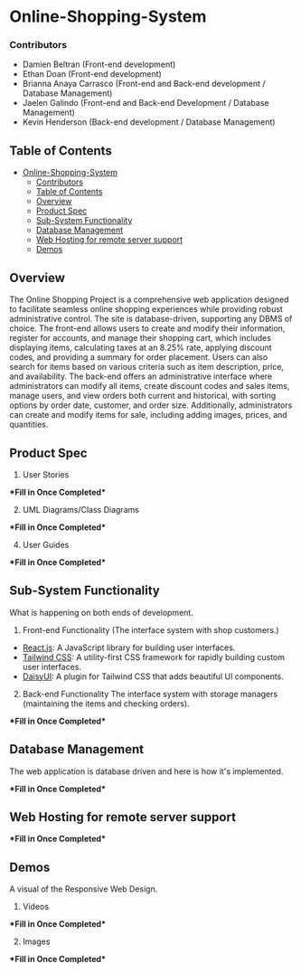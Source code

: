 # Online-Shopping-System

### Contributors

- Damien Beltran (Front-end development)
- Ethan Doan (Front-end development)
- Brianna Anaya Carrasco (Front-end and Back-end development / Database Management)
- Jaelen Galindo (Front-end and Back-end Development / Database Management)
- Kevin Henderson (Back-end development / Database Management)

## Table of Contents

- [Online-Shopping-System](#online-shopping-system)
  - [Contributors](#contributors)
  - [Table of Contents](#table-of-contents)
  - [Overview](#overview)
  - [Product Spec](#product-spec)
  - [Sub-System Functionality](#sub-system-functionality)
  - [Database Management](#database-management)
  - [Web Hosting for remote server support](#web-hosting-for-remote-server-support)
  - [Demos](#demos)

## Overview

The Online Shopping Project is a comprehensive web application designed to facilitate seamless online shopping experiences while providing robust administrative control. The site is database-driven, supporting any DBMS of choice. The front-end allows users to create and modify their information, register for accounts, and manage their shopping cart, which includes displaying items, calculating taxes at an 8.25% rate, applying discount codes, and providing a summary for order placement. Users can also search for items based on various criteria such as item description, price, and availability. The back-end offers an administrative interface where administrators can modify all items, create discount codes and sales items, manage users, and view orders both current and historical, with sorting options by order date, customer, and order size. Additionally, administrators can create and modify items for sale, including adding images, prices, and quantities.

## Product Spec

1. User Stories

**\***Fill in Once Completed**\***

2. UML Diagrams/Class Diagrams

**\***Fill in Once Completed**\***

4. User Guides

**\***Fill in Once Completed**\***

## Sub-System Functionality

What is happening on both ends of development.

1. Front-end Functionality (The interface system with shop customers.)

- [React.js](https://reactjs.org/): A JavaScript library for building user interfaces.
- [Tailwind CSS](https://tailwindcss.com/): A utility-first CSS framework for rapidly building custom user interfaces.
- [DaisyUI](https://daisyui.com/): A plugin for Tailwind CSS that adds beautiful UI components.

2. Back-end Functionality The interface system with storage managers (maintaining the items and checking orders).

**\***Fill in Once Completed**\***

## Database Management

The web application is database driven and here is how it's implemented.

**\***Fill in Once Completed**\***

## Web Hosting for remote server support

**\***Fill in Once Completed**\***

## Demos

A visual of the Responsive Web Design.

1. Videos

**\***Fill in Once Completed**\***

2. Images

**\***Fill in Once Completed**\***
